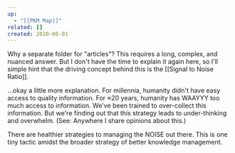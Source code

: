 ```yaml
---
up:
  - "[[PKM Map]]"
related: []
created: 2020-06-01
---
```

Why a separate folder for "articles"? This requires a long, complex, and nuanced answer. But I don't have the time to explain it again here, so I'll simple hint that the driving concept behind this is the [[Signal to Noise Ratio]].

...okay a little more explanation. For millennia, humanity didn't have easy access to quality information. For ≈20 years, humanity has WAAYYY too much access to information. We've been trained to over-collect this information. But we're finding out that this strategy leads to under-thinking and overwhelm. (See: Anywhere I share opinions about this.)

There are healthier strategies to managing the NOISE out there. This is one tiny tactic amidst the broader strategy of better knowledge management.
